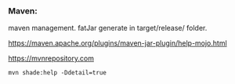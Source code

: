 ### Maven:

maven management. fatJar generate in target/release/ folder.

<https://maven.apache.org/plugins/maven-jar-plugin/help-mojo.html>

<https://mvnrepository.com>

`mvn shade:help -Ddetail=true`